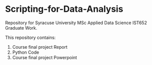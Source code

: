 # Scripting-for-Data-Analysis
Repository for Syracuse University MSc Applied Data Science IST652 Graduate Work.

This repository contains:
1. Course final project Report
2. Python Code
3. Course final project Powerpoint
